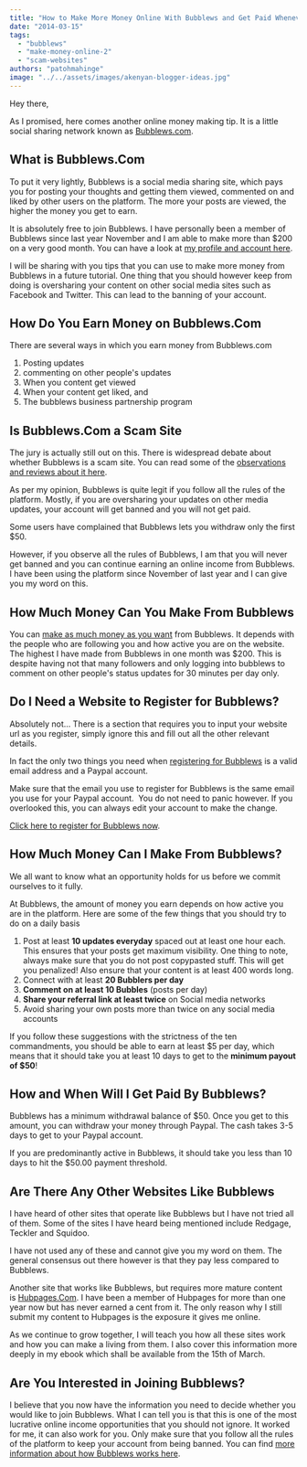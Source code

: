 ```yaml
---
title: "How to Make More Money Online With Bubblews and Get Paid Whenever You Want"
date: "2014-03-15"
tags: 
  - "bubblews"
  - "make-money-online-2"
  - "scam-websites"
authors: "patohmahinge"
image: "../../assets/images/akenyan-blogger-ideas.jpg"
---
```


Hey there,

As I promised, here comes another online money making tip. It is a little social sharing network known as [Bubblews.com](https://mahinge.com/wp-content/uploads/2014/03/?referral=529eeb383798e11.06219444).

## **What is Bubblews.Com**

To put it very lightly, Bubblews is a social media sharing site, which pays you for posting your thoughts and getting them viewed, commented on and liked by other users on the platform. The more your posts are viewed, the higher the money you get to earn.

It is absolutely free to join Bubblews. I have personally been a member of Bubblews since last year November and I am able to make more than $200 on a very good month. You can have a look at [my profile and account here](http://www.bubblews.com/account/105810-ex-girlfriend/?referral=529eeb383798e1.06219444).

I will be sharing with you tips that you can use to make more money from Bubblews in a future tutorial. One thing that you should however keep from doing is oversharing your content on other social media sites such as Facebook and Twitter. This can lead to the banning of your account.

## **How Do You Earn Money on Bubblews.Com**

There are several ways in which you earn money from Bubblews.com

1. Posting updates
2. commenting on other people's updates
3. When you content get viewed
4. When your content get liked, and
5. The bubblews business partnership program

## **Is Bubblews.Com a Scam Site**

The jury is actually still out on this. There is widespread debate about whether Bubblews is a scam site. You can read some of the [observations and reviews about it here](https://mahinge.com/visit/Bubblews).

As per my opinion, Bubblews is quite legit if you follow all the rules of the platform. Mostly, if you are oversharing your updates on other media updates, your account will get banned and you will not get paid.

Some users have complained that Bubblews lets you withdraw only the first $50.

However, if you observe all the rules of Bubblews, I am that you will never get banned and you can continue earning an online income from Bubblews. I have been using the platform since November of last year and I can give you my word on this.

## **How Much Money Can You Make From Bubblews**

You can [make as much money as you want](https://mahinge.com/can-make-money-freelancing-kenya/ "freelancers in Kenya") from Bubblews. It depends with the people who are following you and how active you are on the website. The highest I have made from Bubblews in one month was $200. This is despite having not that many followers and only logging into bubblews to comment on other people's status updates for 30 minutes per day only.

## **Do I Need a Website to Register for Bubblews?**

Absolutely not... There is a section that requires you to input your website url as you register, simply ignore this and fill out all the other relevant details.

In fact the only two things you need when [registering for Bubblews](https://mahinge.com/wp-content/uploads/2014/03/?referral=529eeb383798e11.06219444) is a valid email address and a Paypal account.

Make sure that the email you use to register for Bubblews is the same email you use for your Paypal account.  You do not need to panic however. If you overlooked this, you can always edit your account to make the change.

[Click here to register for Bubblews now](https://mahinge.com/wp-content/uploads/2014/03/?referral=529eeb383798e11.06219444).

## **How Much Money Can I Make From Bubblews?**

We all want to know what an opportunity holds for us before we commit ourselves to it fully.

At Bubblews, the amount of money you earn depends on how active you are in the platform. Here are some of the few things that you should try to do on a daily basis

1. Post at least **10 updates everyday** spaced out at least one hour each. This ensures that your posts get maximum visibility. One thing to note, always make sure that you do not post copypasted stuff. This will get you penalized! Also ensure that your content is at least 400 words long.
2. Connect with at least **20 Bubblers per day**
3. **Comment on at least 10 Bubbles** (posts per day)
4. **Share your referral link at least twice** on Social media networks
5. Avoid sharing your own posts more than twice on any social media accounts

If you follow these suggestions with the strictness of the ten commandments, you should be able to earn at least $5 per day, which means that it should take you at least 10 days to get to the **minimum payout of $50**!

## **How and When Will I Get Paid By Bubblews?**

Bubblews has a minimum withdrawal balance of $50. Once you get to this amount, you can withdraw your money through Paypal. The cash takes 3-5 days to get to your Paypal account.

If you are predominantly active in Bubblews, it should take you less than 10 days to hit the $50.00 payment threshold.

## **Are There Any Other Websites Like Bubblews**

I have heard of other sites that operate like Bubblews but I have not tried all of them. Some of the sites I have heard being mentioned include Redgage, Teckler and Squidoo.

I have not used any of these and cannot give you my word on them. The general consensus out there however is that they pay less compared to Bubblews.

Another site that works like Bubblews, but requires more mature content is [Hubpages.Com](https://mahinge.com/wp-content/uploads/2014/03/feed). I have been a member of Hubpages for more than one year now but has never earned a cent from it. The only reason why I still submit my content to Hubpages is the exposure it gives me online.

As we continue to grow together, I will teach you how all these sites work and how you can make a living from them. I also cover this information more deeply in my ebook which shall be available from the 15th of March.

## **Are You Interested in Joining Bubblews?**

I believe that you now have the information you need to decide whether you would like to join Bubblews. What I can tell you is that this is one of the most lucrative online income opportunities that you should not ignore. It worked for me, it can also work for you. Only make sure that you follow all the rules of the platform to keep your account from being banned. You can find [more information about how Bubblews works here](http://www.bubblews.com/about/?referral=529eeb383798e1.06219444).
